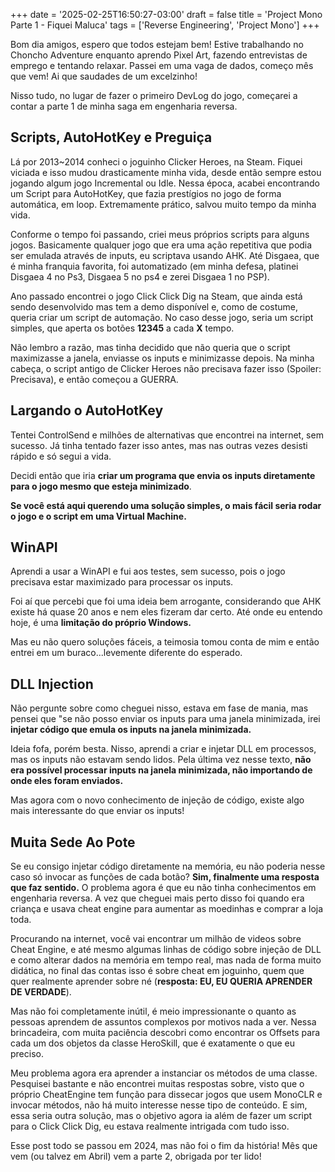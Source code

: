 +++
date = '2025-02-25T16:50:27-03:00'
draft = false
title = 'Project Mono Parte 1 - Fiquei Maluca'
tags = ['Reverse Engineering', 'Project Mono']
+++

Bom dia amigos, espero que todos estejam bem! Estive trabalhando no Choncho Adventure enquanto aprendo Pixel Art, fazendo entrevistas de emprego e tentando relaxar. Passei em uma vaga de dados, começo mês que vem! Ai que saudades de um excelzinho!

Nisso tudo, no lugar de fazer o primeiro DevLog do jogo, começarei a contar a parte 1 de minha saga em engenharia reversa.

## Scripts, AutoHotKey e Preguiça

Lá por 2013~2014 conheci o joguinho Clicker Heroes, na Steam. Fiquei viciada e isso mudou drasticamente minha vida, desde então sempre estou jogando algum jogo Incremental ou Idle. Nessa época, acabei encontrando um Script para AutoHotKey, que fazia prestígios no jogo de forma automática, em loop. Extremamente prático, salvou muito tempo da minha vida.

Conforme o tempo foi passando, criei meus próprios scripts para alguns jogos. Basicamente qualquer jogo que era uma ação repetitiva que podia ser emulada através de inputs, eu scriptava usando AHK. Até Disgaea, que é minha franquia favorita, foi automatizado (em minha defesa, platinei Disgaea 4 no Ps3, Disgaea 5 no ps4 e zerei Disgaea 1 no PSP).

Ano passado encontrei o jogo Click Click Dig na Steam, que ainda está sendo desenvolvido mas tem a demo disponível e, como de costume, queria criar um script de automação. No caso desse jogo, seria um script simples, que aperta os botões **12345** a cada **X** tempo.

Não lembro a razão, mas tinha decidido que não queria que o script maximizasse a janela, enviasse os inputs e minimizasse depois. Na minha cabeça, o script antigo de Clicker Heroes não precisava fazer isso (Spoiler: Precisava), e então começou a GUERRA.

## Largando o AutoHotKey

Tentei ControlSend e milhões de alternativas que encontrei na internet, sem sucesso. Já tinha tentado fazer isso antes, mas nas outras vezes desisti rápido e só segui a vida.

Decidi então que iria **criar um programa que envia os inputs diretamente para o jogo mesmo que esteja minimizado**.

**Se você está aqui querendo uma solução simples, o mais fácil seria rodar o jogo e o script em uma Virtual Machine.**

## WinAPI

Aprendi a usar a WinAPI e fui aos testes, sem sucesso, pois o jogo precisava estar maximizado para processar os inputs.

Foi aí que percebi que foi uma ideia bem arrogante, considerando que AHK existe há quase 20 anos e nem eles fizeram dar certo. Até onde eu entendo hoje, é uma **limitação do próprio Windows.**

Mas eu não quero soluções fáceis, a teimosia tomou conta de mim e então entrei em um buraco...levemente diferente do esperado.

## DLL Injection

Não pergunte sobre como cheguei nisso, estava em fase de mania, mas pensei que "se não posso enviar os inputs para uma janela minimizada, irei **injetar código que emula os inputs na janela minimizada.**

Ideia fofa, porém besta. Nisso, aprendi a criar e injetar DLL em processos, mas os inputs não estavam sendo lidos. Pela última vez nesse texto, **não era possível processar inputs na janela minimizada, não importando de onde eles foram enviados.**

Mas agora com o novo conhecimento de injeção de código, existe algo mais interessante do que enviar os inputs!

## Muita Sede Ao Pote

Se eu consigo injetar código diretamente na memória, eu não poderia nesse caso só invocar as funções de cada botão? **Sim, finalmente uma resposta que faz sentido.** O problema agora é que eu não tinha conhecimentos em engenharia reversa. A vez que cheguei mais perto disso foi quando era criança e usava cheat engine para aumentar as moedinhas e comprar a loja toda.

Procurando na internet, você vai encontrar um milhão de videos sobre Cheat Engine, e até mesmo algumas linhas de código sobre injeção de DLL e como alterar dados na memória em tempo real, mas nada de forma muito didática, no final das contas isso é sobre cheat em joguinho, quem que quer realmente aprender sobre né (**resposta: EU, EU QUERIA APRENDER DE VERDADE**).

Mas não foi completamente inútil, é meio impressionante o quanto as pessoas aprendem de assuntos complexos por motivos nada a ver. Nessa brincadeira, com muita paciência descobri como encontrar os Offsets para cada um dos objetos da classe HeroSkill, que é exatamente o que eu preciso.

Meu problema agora era aprender a instanciar os métodos de uma classe. Pesquisei bastante e não encontrei muitas respostas sobre, visto que o próprio CheatEngine tem função para dissecar jogos que usem MonoCLR e invocar métodos, não há muito interesse nesse tipo de conteúdo. E sim, essa seria outra solução, mas o objetivo agora ia além de fazer um script para o Click Click Dig, eu estava realmente intrigada com tudo isso.

Esse post todo se passou em 2024, mas não foi o fim da história! Mês que vem (ou talvez em Abril) vem a parte 2, obrigada por ter lido!
